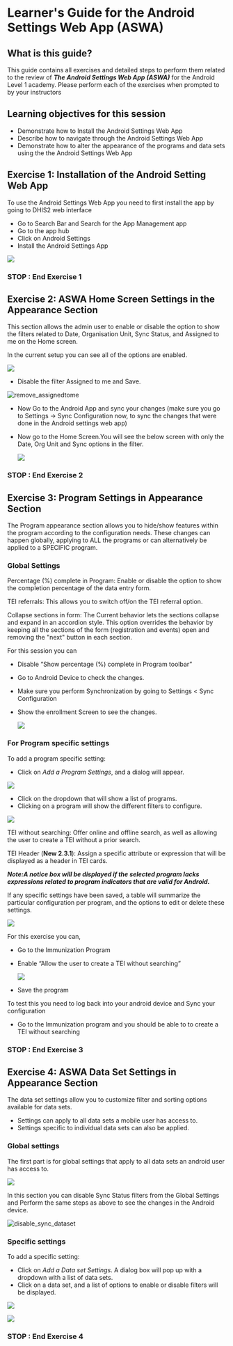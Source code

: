 # Learner's Guide for the Android Settings Web App (ASWA)

## What is this guide?

This guide contains all exercises and detailed steps to perform them related to the review of ***The Android Settings Web App (ASWA)*** for the Android Level 1 academy. Please perform each of the exercises when prompted to by your instructors

## Learning objectives for this session

* Demonstrate how to Install the Android Settings Web App
* Describe how to navigate through the Android Settings Web App
* Demonstrate how to alter the appearance of the programs and data sets using the the Android Settings Web App

## Exercise 1: Installation of the Android Setting Web App

To use the Android Settings Web App you need to first install the app by going to DHIS2 web interface

* Go to Search Bar and Search for the App Management app
* Go to the app hub
* Click on Android Settings
* Install the Android Settings App

![](images/androidsettingswebapp/image14.png)

### STOP : End Exercise 1 

## Exercise 2: ASWA Home Screen Settings in the Appearance Section

This section allows the admin user to enable or disable the option to show the filters related to Date, Organisation Unit, Sync Status, and Assigned to me on the Home screen.

In the current setup you can see all of the options are enabled.

![](images/androidsettingswebapp/image6.png)

* Disable the filter Assigned to me and Save.

![remove_assignedtome](images/androidsettingswebapp/remove_assignedtome.png)
  
* Now Go to the Android App and sync your changes (make sure you go to Settings -> Sync Configuration now, to sync the changes that were done in the Android settings web app)
* Now go to the Home Screen.You will see the below screen with only the Date, Org Unit and Sync options in the filter.

  ![](images/androidsettingswebapp/image5.png)

### STOP : End Exercise 2 

## Exercise 3: Program Settings in Appearance Section

The Program appearance section allows you to hide/show features within the program according to the configuration needs. These changes can happen globally, applying to ALL the programs or can alternatively be applied to a SPECIFIC program.

### Global Settings

Percentage (%) complete in Program: Enable or disable the option to show the completion percentage of the data entry form.

TEI referrals: This allows you to switch off/on the TEI referral option.

Collapse sections in form: The Current behavior lets the sections collapse and expand in an accordion style. This option overrides the behavior by keeping all the sections of the form (registration and events) open and removing the "next" button in each section.

For this session you can

* Disable “Show percentage (%) complete in Program toolbar”
* Go to Android Device to check the changes. 
* Make sure you perform Synchronization by going to Settings &lt; Sync Configuration
* Show the enrollment Screen to see the changes.

    ![](images/androidsettingswebapp/image7.png)

### For Program specific settings

To add a program specific setting:

* Click on _Add a Program Settings_, and a dialog will appear.

![](images/androidsettingswebapp/image11.png)
 
* Click on the dropdown that will show a list of programs.
* Clicking on a program will show the different filters to configure.

![](images/androidsettingswebapp/image10.png)

TEI without searching: Offer online and offline search, as well as allowing the user to create a TEI without a prior search.

TEI Header (**New 2.3.1**): Assign a specific attribute or expression that will be displayed as a header in TEI cards.

**_Note:A notice box will be displayed if the selected program lacks expressions related to program indicators that are valid for Android._**

If any specific settings have been saved, a table will summarize the particular configuration per program, and the options to edit or delete these settings.

![](images/androidsettingswebapp/image2.png)

For this exercise you can,

* Go to the Immunization Program
* Enable “Allow the user to create a TEI without searching”

    ![](images/androidsettingswebapp/image4.png)

* Save the program

To test this you need to log back into your android device and Sync your configuration

* Go to the Immunization program and you should be able to to create a TEI without searching

### STOP : End Exercise 3

## Exercise 4: ASWA Data Set Settings in Appearance Section

The data set settings allow you to customize filter and sorting options available for data sets. 

* Settings can apply to all data sets a mobile user has access to. 
* Settings specific to individual data sets can also be applied.

### Global settings

The first part is for global settings that apply to all data sets an android user has access to.

![](images/androidsettingswebapp/image13.png)

In this section you can disable Sync Status filters from the Global Settings and Perform the same steps as above to see the changes in the Android device.

![disable_sync_dataset](images/androidsettingswebapp/disable_sync_dataset.png)

### Specific settings

To add a specific setting:

* Click on _Add a Data set Settings_. A dialog box will pop up with a dropdown with a list of data sets.
* Click on a data set, and a list of options to enable or disable filters will be displayed.

![](images/androidsettingswebapp/image12.png)

![](images/androidsettingswebapp/image8.png)

### STOP : End Exercise 4